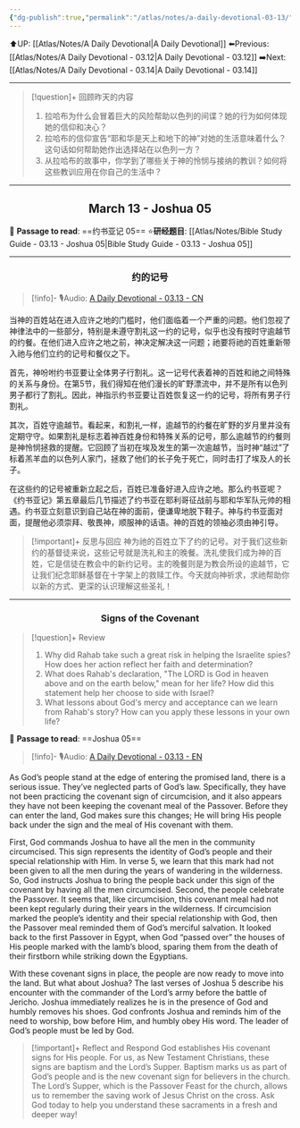 ```yaml
---
{"dg-publish":true,"permalink":"/atlas/notes/a-daily-devotional-03-13/"}
---
```


 ⬆️UP: [[Atlas/Notes/A Daily Devotional\|A Daily Devotional]]
⬅️Previous: [[Atlas/Notes/A Daily Devotional - 03.12\|A Daily Devotional - 03.12]]
➡️Next: [[Atlas/Notes/A Daily Devotional - 03.14\|A Daily Devotional - 03.14]]

---

> [!question]+ 回顾昨天的内容
> 1. ⁠拉哈布为什么会冒着巨大的风险帮助以色列的间谍？她的行为如何体现她的信仰和决心？
> 2. 拉哈布的信仰宣告“耶和华是天上和地下的神”对她的生活意味着什么？这句话如何帮助她作出选择站在以色列一方？
> 3. 从拉哈布的故事中，你学到了哪些关于神的怜悯与接纳的教训？如何将这些教训应用在你自己的生活中？



---
## <center>March 13 - Joshua 05</center>

📖 **Passage to read**: ==约书亚记 05==
⭐**研经题目**: [[Atlas/Notes/Bible Study Guide - 03.13 - Joshua 05\|Bible Study Guide - 03.13 - Joshua 05]]

---
### <center>约的记号</center>

> [!info]- 🎙️Audio: [A Daily Devotional - 03.13 - CN]()

当神的百姓站在进入应许之地的门槛时，他们面临着一个严重的问题。他们忽视了神律法中的一些部分，特别是未遵守割礼这一约的记号，似乎也没有按时守逾越节的约餐。在他们进入应许之地之前，神决定解决这一问题；祂要将祂的百姓重新带入祂与他们立约的记号和餐仪之下。

首先，神吩咐约书亚要让全体男子行割礼。这一记号代表着神的百姓和祂之间特殊的关系与身份。在第5节，我们得知在他们漫长的旷野漂流中，并不是所有以色列男子都行了割礼。因此，神指示约书亚要让百姓恢复这一约的记号，将所有男子行割礼。

其次，百姓守逾越节。看起来，和割礼一样，逾越节的约餐在旷野的岁月里并没有定期守守。如果割礼是标志着神百姓身份和特殊关系的记号，那么逾越节的约餐则是神怜悯拯救的提醒。它回顾了当初在埃及发生的第一次逾越节，当时神“越过”了标着羔羊血的以色列人家门，拯救了他们的长子免于死亡，同时击打了埃及人的长子。

在这些约的记号被重新立起之后，百姓已准备好进入应许之地。那么约书亚呢？《约书亚记》第五章最后几节描述了约书亚在耶利哥征战前与耶和华军队元帅的相遇。约书亚立刻意识到自己站在神的面前，便谦卑地脱下鞋子。神与约书亚面对面，提醒他必须崇拜、敬畏神，顺服神的话语。神的百姓的领袖必须由神引导。

> [!important]+ 反思与回应
神为祂的百姓立下了约的记号。对于我们这些新约的基督徒来说，这些记号就是洗礼和主的晚餐。洗礼使我们成为神的百姓，它是信徒在教会中的新约记号。主的晚餐则是为教会所设的逾越节，它让我们纪念耶稣基督在十字架上的救赎工作。今天就向神祈求，求祂帮助你以新的方式、更深的认识理解这些圣礼！



---
### <center>Signs of the Covenant</center>

> [!question]+ Review
> 1. ⁠Why did Rahab take such a great risk in helping the Israelite spies? How does her action reflect her faith and determination?
> 2. What does Rahab's declaration, "The LORD is God in heaven above and on the earth below," mean for her life? How did this statement help her choose to side with Israel?
> 3. What lessons about God's mercy and acceptance can we learn from Rahab's story? How can you apply these lessons in your own life?

📖 **Passage to read**: ==Joshua 05==

> [!info]- 🎙️Audio: [A Daily Devotional - 03.13 - EN]()  

As God’s people stand at the edge of entering the promised land, there is a serious issue. They’ve neglected parts of God’s law. Specifically, they have not been practicing the covenant sign of circumcision, and it also appears they have not been keeping the covenant meal of the Passover. Before they can enter the land, God makes sure this changes; He will bring His people back under the sign and the meal of His covenant with them.

First, God commands Joshua to have all the men in the community circumcised. This sign represents the identity of God’s people and their special relationship with Him. In verse 5, we learn that this mark had not been given to all the men during the years of wandering in the wilderness. So, God instructs Joshua to bring the people back under this sign of the covenant by having all the men circumcised.
 Second, the people celebrate the Passover. It seems that, like circumcision, this covenant meal had not been kept regularly during their years in the wilderness. If circumcision marked the people’s identity and their special relationship with God, then the Passover meal reminded them of God’s merciful salvation. It looked back to the first Passover in Egypt, when God “passed over” the houses of His people marked with the lamb’s blood, sparing them from the death of their firstborn while striking down the Egyptians.

With these covenant signs in place, the people are now ready to move into the land. But what about Joshua? The last verses of Joshua 5 describe his encounter with the commander of the Lord’s army before the battle of Jericho. Joshua immediately realizes he is in the presence of God and humbly removes his shoes. God confronts Joshua and reminds him of the need to worship, bow before Him, and humbly obey His word. The leader of God’s people must be led by God.

> [!important]+ Reflect and Respond
God establishes His covenant signs for His people. For us, as New Testament Christians, these signs are baptism and the Lord’s Supper. Baptism marks us as part of God’s people and is the new covenant sign for believers in the church. The Lord’s Supper, which is the Passover Feast for the church, allows us to remember the saving work of Jesus Christ on the cross. Ask God today to help you understand these sacraments in a fresh and deeper way!





























